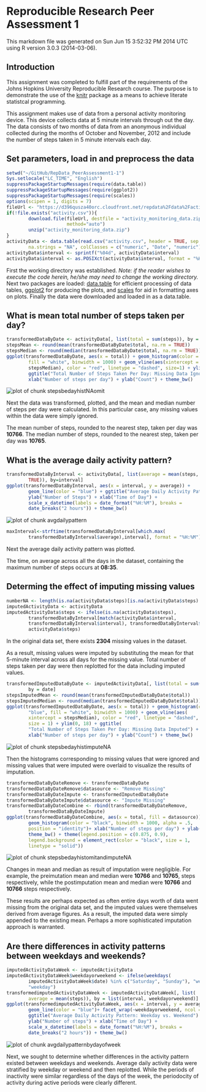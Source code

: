 Reproducible Research Peer Assessment 1
========================================================

This markdown file was generated on Sun Jun 15 3:52:32 PM 2014 UTC using R version 3.0.3 (2014-03-06).

## Introduction

This assignment was completed to fulfill part of the requirements of the Johns Hopkins University Reproducible Research course.  The purpose is to demonstrate the use of the [knitr](http://cran.r-project.org/web/packages/knitr/) package as a means to achieve literate statistcal programming.

This assignment makes use of data from a personal activity monitoring device. This device collects data at 5 minute intervals through out the day. The data consists of two months of data from an anonymous individual collected during the months of October and November, 2012 and include the number of steps taken in 5 minute intervals each day.


## Set parameters, load in and preprocess the data


```r
setwd("~/GitHub/RepData_PeerAssessment1-1")
Sys.setlocale("LC_TIME", "English")
suppressPackageStartupMessages(require(data.table))
suppressPackageStartupMessages(require(ggplot2))
suppressPackageStartupMessages(require(scales))
options(scipen = 1, digits = 7)
fileUrl <- "https://d396qusza40orc.cloudfront.net/repdata%2Fdata%2Factivity.zip"
if(!file.exists("activity.csv")){
        download.file(fileUrl, destfile = "activity_monitoring_data.zip", 
                      method="auto")       
        unzip("activity_monitoring_data.zip")
}
activityData <- data.table(read.csv("activity.csv", header = TRUE, sep = ",",
        na.strings = "NA", colClasses = c("numeric", "Date", "numeric")))
activityData$interval <- sprintf("%04d", activityData$interval)
activityData$interval <- as.POSIXct(activityData$interval, format = "%H%M")
```

First the working directory was established.  *Note: if the reader wishes to execute the code herein, he/she may need to change the working directory.*  Next two packages are loaded: [data.table](http://cran.r-project.org/web/packages/data.table/index.html) for efficient processing of data tables, [ggplot2](http://ggplot2.org/) for producing the plots, and [scales](http://cran.r-project.org/web/packages/scales/index.html) for aid in formatting axes on plots. Finally the data were downloaded and loaded in as a data.table.


## What is mean total number of steps taken per day?


```r
transformedDataByDate <- activityData[, list(total = sum(steps)), by = date]
stepsMean <- round(mean(transformedDataByDate$total, na.rm = TRUE))
stepsMedian <- round(median(transformedDataByDate$total, na.rm = TRUE))
ggplot(transformedDataByDate, aes(x = total)) + geom_histogram(color = "blue", 
        fill = "white", binwidth = 1000) + geom_vline(aes(xintercept = 
        stepsMedian), color = "red", linetype = "dashed", size=1) + ylim(0, 18) + 
        ggtitle("Total Number of Steps Taken Per Day: Missing Data Ignored") + 
        xlab("Number of steps per day") + ylab("Count") + theme_bw()
```

![plot of chunk stepsbedayhistNAomit](figure/stepsbedayhistNAomit.png) 


Next the data was transformed, plotted, and the mean and median number of steps per day were calculated.  In this particular case, any missing values within the data were simply ignored.

The mean number of steps, rounded to the nearest step, taken per day was **10766**.
The median number of steps, rounded to the nearest step,  taken per day was **10765**.


## What is the average daily activity pattern?


```r
transformedDataByInterval <- activityData[, list(average = mean(steps, na.rm = 
        TRUE)), by=interval]
ggplot(transformedDataByInterval, aes(x = interval, y = average)) + 
        geom_line(color = "blue") + ggtitle("Average Daily Activity Pattern") +  
        ylab("Number of Steps") + xlab("Time of Day") + 
        scale_x_datetime(labels = date_format("%H:%M"), breaks = 
        date_breaks("2 hours")) + theme_bw()
```

![plot of chunk avgdailypattern](figure/avgdailypattern.png) 

```r
maxInterval<-strftime(transformedDataByInterval[which.max(
        transformedDataByInterval$average),interval], format = "%H:%M")
```

Next the average daily activity pattern was plotted.  

The time, on average across all the days in the dataset, containing 
the maximum number of steps occurs at **08:35**.


## Determing the effect of imputing missing values


```r
numberNA <- length(is.na(activityData$steps)[is.na(activityData$steps) == TRUE])
imputedActivityData <- activityData
imputedActivityData$steps <- ifelse(is.na(activityData$steps), 
        transformedDataByInterval[match(activityData$interval, 
        transformedDataByInterval$interval), transformedDataByInterval$average], 
        activityData$steps)
```

In the original data set, there exists **2304** missing values in the dataset.


As a result, missing values were imputed by substituting the mean for that 5-minute interval across all days for the missing value.  Total number of steps taken per day were then replotted for the data including imputed values.  


```r
transformedImputedDataByDate <- imputedActivityData[, list(total = sum(steps)),
        by = date]
stepsImputedMean <- round(mean(transformedImputedDataByDate$total))
stepsImputedMedian <- round(median(transformedImputedDataByDate$total))
ggplot(transformedImputedDataByDate, aes(x = total)) + geom_histogram(color =
        "blue", fill = "white", binwidth = 1000) + geom_vline(aes(
        xintercept = stepsMedian), color = "red", linetype = "dashed", 
        size = 1) + ylim(0, 18) + ggtitle(
        "Total Number of Steps Taken Per Day: Missing Data Imputed") + 
        xlab("Number of steps per day") + ylab("Count") + theme_bw()
```

![plot of chunk stepsbedayhistimputeNA](figure/stepsbedayhistimputeNA.png) 

Then the histograms corresponding to missing values that were ignored and missing values that were imputed were overlaid to visualize the results of imputation. 


```r
transformedDataByDateRemove <- transformedDataByDate
transformedDataByDateRemove$datasource <- "Remove Missing"
transformedDataByDateImpute <- transformedImputedDataByDate
transformedDataByDateImpute$datasource <- "Impute Missing"
transformedDataByDateCombine <- rbind(transformedDataByDateRemove,
        transformedDataByDateImpute)
ggplot(transformedDataByDateCombine, aes(x = total, fill = datasource)) + 
        geom_histogram(color = "black", binwidth = 1000, alpha = .5, 
        position = "identity")+ xlab("Number of steps per day") + ylab("Count") + 
        theme_bw() + theme(legend.position = c(0.875, 0.9),
        legend.background = element_rect(color = "black", size = 1, 
        linetype = "solid"))
```

![plot of chunk stepsbedayhistomitandimputeNA](figure/stepsbedayhistomitandimputeNA.png) 

Changes in mean and median as result of imputation were negligible.  For example,
the preimutation mean and median were **10766** and **10765**, 
steps respectively, while the postimputation mean and median were **10766** and **10766** steps respectively.

These results are perhaps expected as often entire days worth of data went missing from the original data set, and the imputed values were themselves derived from average figures. As a result, the imputed data were simply appended to the existing mean.  Perhaps a more sophisticated imputation approach is warranted.


## Are there differences in activity patterns between weekdays and weekends?


```r
imputedActivityDataWeek <- imputedActivityData
imputedActivityDataWeek$weekdayorweekend <- ifelse(weekdays(
        imputedActivityDataWeek$date) %in% c("Saturday", "Sunday"), "weekend", 
        "weekday")
transformedimputedActivityDataWeek <- imputedActivityDataWeek[, list(
        average = mean(steps)), by = list(interval, weekdayorweekend)]
ggplot(transformedimputedActivityDataWeek, aes(x = interval, y = average)) + 
        geom_line(color = "blue")+ facet_wrap(~weekdayorweekend, ncol = 1) +
        ggtitle("Average Daily Activity Pattern: Weekday vs. Weekend") + 
        ylab("Number of steps") + xlab("Time of Day") + 
        scale_x_datetime(labels = date_format("%H:%M"), breaks = 
        date_breaks("2 hours")) + theme_bw() 
```

![plot of chunk avgdailypatternbydayofweek](figure/avgdailypatternbydayofweek.png) 

Next, we sought to determine whether differences in the activity pattern existed
between weekdays and weekends.  Average daily activity data were stratified by weekday or weekend and then replotted.  While the periods of inactivity were similar regardless of the days of the week, the periodocity of activity during active periods were clearly different.


